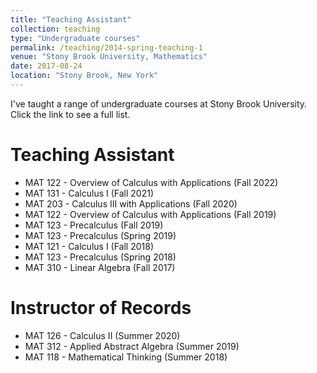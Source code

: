 ```yaml
---
title: "Teaching Assistant"
collection: teaching
type: "Undergraduate courses"
permalink: /teaching/2014-spring-teaching-1
venue: "Stony Brook University, Mathematics"
date: 2017-08-24
location: "Stony Brook, New York"
---
```


I've taught a range of undergraduate courses at Stony Brook University. Click the link to see a full list.

Teaching Assistant
======

* MAT 122 - Overview of Calculus with Applications (Fall 2022)
* MAT 131 - Calculus I (Fall 2021)
* MAT 203 - Calculus III with Applications (Fall 2020)
* MAT 122 - Overview of Calculus with Applications (Fall 2019)
* MAT 123 - Precalculus (Fall 2019)
* MAT 123 - Precalculus (Spring 2019)
* MAT 121 - Calculus I (Fall 2018)
* MAT 123 - Precalculus (Spring 2018)
* MAT 310 - Linear Algebra (Fall 2017)

Instructor of Records
======

* MAT 126 - Calculus II (Summer 2020)
* MAT 312 - Applied Abstract Algebra (Summer 2019)
* MAT 118 - Mathematical Thinking (Summer 2018)
